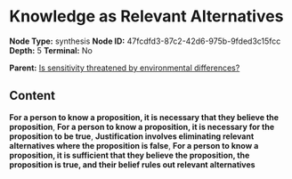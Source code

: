 # Knowledge as Relevant Alternatives

**Node Type:** synthesis
**Node ID:** 47fcdfd3-87c2-42d6-975b-9fded3c15fcc
**Depth:** 5
**Terminal:** No

**Parent:** [Is sensitivity threatened by environmental differences?](is-sensitivity-threatened-by-environmental-differences-antithesis-363a0ca2-3f55-469c-9db7-624455a1b000.md)

## Content

**For a person to know a proposition, it is necessary that they believe the proposition**, **For a person to know a proposition, it is necessary for the proposition to be true**, **Justification involves eliminating relevant alternatives where the proposition is false**, **For a person to know a proposition, it is sufficient that they believe the proposition, the proposition is true, and their belief rules out relevant alternatives**
